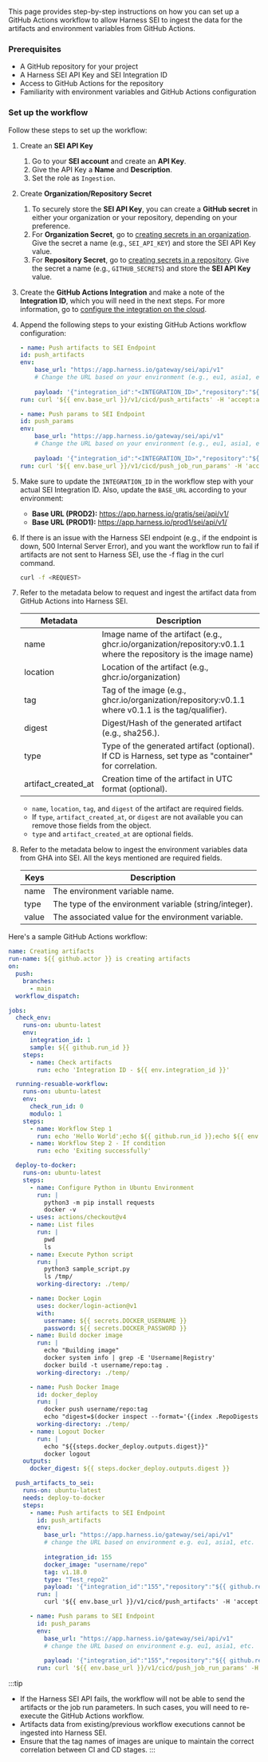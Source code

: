 This page provides step-by-step instructions on how you can set up a GitHub Actions workflow to allow Harness SEI to ingest the data for the artifacts and environment variables from GitHub Actions.

### Prerequisites

- A GitHub repository for your project
- A Harness SEI API Key and SEI Integration ID
- Access to GitHub Actions for the repository
- Familiarity with environment variables and GitHub Actions configuration

### Set up the workflow

Follow these steps to set up the workflow:

1. Create an **SEI API Key**
   1. Go to your **SEI account** and create an **API Key**.
   2. Give the API Key a **Name** and **Description**.
   3. Set the role as `Ingestion`.
2. Create **Organization/Repository Secret**
   1. To securely store the **SEI API Key**, you can create a **GitHub secret** in either your organization or your repository, depending on your preference.
   2. For **Organization Secret**, go to [creating secrets in an organization](https://docs.github.com/en/codespaces/managing-codespaces-for-your-organization/managing-secrets-for-your-repository-and-organization-for-github-codespaces#adding-secrets-for-an-organization). Give the secret a name (e.g., `SEI_API_KEY`) and store the SEI API Key value.
   3. For **Repository Secret**, go to [creating secrets in a repository](https://docs.github.com/en/codespaces/managing-codespaces-for-your-organization/managing-secrets-for-your-repository-and-organization-for-github-codespaces#adding-secrets-for-a-repository). Give the secret a name (e.g., `GITHUB_SECRETS`) and store the **SEI API Key** value.
3. Create the **GitHub Actions Integration** and make a note of the **Integration ID**, which you will need in the next steps. For more information, go to [configure the integration on the cloud](#configure-the-integration).

4. Append the following steps to your existing GitHub Actions workflow configuration:

    ```yaml
    - name: Push artifacts to SEI Endpoint
    id: push_artifacts
    env:
        base_url: "https://app.harness.io/gateway/sei/api/v1" 
        # Change the URL based on your environment (e.g., eu1, asia1, etc.)
        
        payload: '{"integration_id":"<INTEGRATION_ID>","repository":"${{ github.repository }}","job_run_number":"${{ github.run_number }}","job_name":"${{ github.workflow }}","artifacts":[{"name":"<ADD_IMAGE_NAME>", "location":"<ADD_LOCATION>", "tag":"<ADD_TAG>", "digest":"<ADD_DIGEST>","type":"<ADD_TYPE>", "artifact_created_at":"<ADD_ARTIFACT_CREATED_AT>"}]}'
    run: curl '${{ env.base_url }}/v1/cicd/push_artifacts' -H 'accept:application/json' -H 'authorization:Apikey ${{ secrets.SEI_API_KEY }}' -H 'content-type:application/json' --data-raw '${{ env.payload }}' --compressed --globoff

    - name: Push params to SEI Endpoint
    id: push_params
    env:
        base_url: "https://app.harness.io/gateway/sei/api/v1" 
        # Change the URL based on your environment (e.g., eu1, asia1, etc.)
        
        payload: '{"integration_id":"<INTEGRATION_ID>","repository":"${{ github.repository }}","job_run_number":"${{ github.run_number }}","job_name":"${{ github.workflow }}","params":[{"name":"<ADD_NAME>","type":"<ADD_TYPE>","value":"<ADD_VALUE>"}]}'
    run: curl '${{ env.base_url }}/v1/cicd/push_job_run_params' -H 'accept:application/json' -H 'authorization:Apikey ${{ secrets.SEI_API_KEY }}' -H 'content-type:application/json' --data-raw '${{ env.payload }}' --compressed --globoff
    ```

5. Make sure to update the `INTEGRATION_ID` in the workflow step with your actual SEI Integration ID. Also, update the `BASE_URL` according to your environment:

   - **Base URL (PROD2):** https://app.harness.io/gratis/sei/api/v1/
   - **Base URL (PROD1):** https://app.harness.io/prod1/sei/api/v1/

6. If there is an issue with the Harness SEI endpoint (e.g., if the endpoint is down, 500 Internal Server Error), and you want the workflow run to fail if artifacts are not sent to Harness SEI, use the -f flag in the curl command.

    ```bash
    curl -f <REQUEST>
    ```

1. Refer to the metadata below to request and ingest the artifact data from GitHub Actions into Harness SEI.

    | Metadata            | Description                                                                                                      |
    | ------------------- | ---------------------------------------------------------------------------------------------------------------- |
    | name                | Image name of the artifact (e.g., ghcr.io/organization/repository:v0.1.1 where the repository is the image name) |
    | location            | Location of the artifact (e.g., ghcr.io/organization)                                                            |
    | tag                 | Tag of the image (e.g., ghcr.io/organization/repository:v0.1.1 where v0.1.1 is the tag/qualifier).               |
    | digest              | Digest/Hash of the generated artifact (e.g., sha256.).                                                           |
    | type                | Type of the generated artifact (optional). If CD is Harness, set type as "container" for correlation.            |
    | artifact_created_at | Creation time of the artifact in UTC format (optional).                   |

    - `name`, `location`, `tag`, and `digest` of the artifact are required fields.
    - If `type`, `artifact_created_at`, or `digest` are not available you can remove those fields from the object.
    - `type` and `artifact_created_at` are optional fields.

8. Refer to the metadata below to ingest the environment variables data from GHA into SEI. All the keys mentioned are required fields.

    | Keys  | Description                                           |
    | ----- | ----------------------------------------------------- |
    | name  | The environment variable name.                        |
    | type  | The type of the environment variable (string/integer).|
    | value | The associated value for the environment variable.    |

Here's a sample GitHub Actions workflow:

```yaml
name: Creating artifacts
run-name: ${{ github.actor }} is creating artifacts
on:
  push:
    branches:
      - main
  workflow_dispatch:

jobs:
  check_env:
    runs-on: ubuntu-latest
    env:
      integration_id: 1
      sample: ${{ github.run_id }}
    steps:
      - name: Check artifacts
        run: echo 'Integration ID - ${{ env.integration_id }}'

  running-resuable-workflow:
    runs-on: ubuntu-latest
    env:
      check_run_id: 0
      modulo: 1
    steps:
      - name: Workflow Step 1
        run: echo 'Hello World';echo ${{ github.run_id }};echo ${{ env.modulo }}
      - name: Workflow Step 2 - If condition
        run: echo 'Exiting successfully'

  deploy-to-docker:
    runs-on: ubuntu-latest
    steps:
      - name: Configure Python in Ubuntu Environment
        run: |
          python3 -m pip install requests
          docker -v
      - uses: actions/checkout@v4
      - name: List files
        run: |
          pwd
          ls
      - name: Execute Python script
        run: |
          python3 sample_script.py
          ls /tmp/
        working-directory: ./temp/

      - name: Docker Login
        uses: docker/login-action@v1
        with:
          username: ${{ secrets.DOCKER_USERNAME }}
          password: ${{ secrets.DOCKER_PASSWORD }}
      - name: Build docker image
        run: |
          echo "Building image"
          docker system info | grep -E 'Username|Registry'
          docker build -t username/repo:tag .
        working-directory: ./temp/

      - name: Push Docker Image
        id: docker_deploy
        run: |
          docker push username/repo:tag
          echo "digest=$(docker inspect --format='{{index .RepoDigests 0}}' username/repo:tag | cut -d'@' -f2)" >> "$GITHUB_OUTPUT"
        working-directory: ./temp/
      - name: Logout Docker
        run: |
          echo "${{steps.docker_deploy.outputs.digest}}"
          docker logout
    outputs:
      docker_digest: ${{ steps.docker_deploy.outputs.digest }}

  push_artifacts_to_sei:
    runs-on: ubuntu-latest
    needs: deploy-to-docker
    steps:
      - name: Push artifacts to SEI Endpoint
        id: push_artifacts
        env:
          base_url: "https://app.harness.io/gateway/sei/api/v1" 
          # change the URL based on environment e.g. eu1, asia1, etc.
          
          integration_id: 155
          docker_image: "username/repo"
          tag: v1.18.0
          type: "Test_repo2"
          payload: '{"integration_id":"155","repository":"${{ github.repository }}","job_run_number":"${{ github.run_number }}","job_name":"${{ github.workflow }}","artifacts":[{"name":"temp-test_rep01", "location":"registry.hub.docker.com/username", "tag":"v1.18.0", "type":"container", "digest": "${{needs.deploy-to-docker.outputs.docker_digest}}","artifacts_created_at": "2023-01-01T12:00:00.000+00:00"}]}'
        run: |
          curl '${{ env.base_url }}/v1/cicd/push_artifacts' -H 'accept:application/json' -H 'authorization:Apikey ${{ secrets.SEI_API_KEY }}' -H 'content-type:application/json' --data-raw '${{ env.payload }}' --compressed --globoff

      - name: Push params to SEI Endpoint
        id: push_params
        env:
          base_url: "https://app.harness.io/gateway/sei/api/v1" 
          # change the URL based on environment e.g. eu1, asia1, etc.
          
          payload: '{"integration_id":"155","repository":"${{ github.repository }}","job_run_number":"${{ github.run_number }}","job_name":"${{ github.workflow }}","params":[{"name":"docker_image","type":"string","value":"username/repo"}, {"name":"tag","type":"string","value":"v1.18.0"}, {"name":"artifacts_created_at","type":"string","value":"2023-01-01T12:00:00.000+00:00"}]}'
        run: curl '${{ env.base_url }}/v1/cicd/push_job_run_params' -H 'accept:application/json' -H 'authorization:Apikey ${{ secrets.SEI_API_KEY }}' -H 'content-type:application/json' --data-raw '${{ env.payload }}' --compressed --globoff
```

:::tip
- If the Harness SEI API fails, the workflow will not be able to send the artifacts or the job run parameters. In such cases, you will need to re-execute the GitHub Actions workflow.
- Artifacts data from existing/previous workflow executions cannot be ingested into Harness SEI.
- Ensure that the tag names of images are unique to maintain the correct correlation between CI and CD stages.
:::
